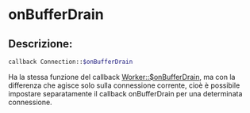 # onBufferDrain
## Descrizione:
```php
callback Connection::$onBufferDrain
```
Ha la stessa funzione del callback [Worker::$onBufferDrain](../worker/on-buffer-drain.md), ma con la differenza che agisce solo sulla connessione corrente, cioè è possibile impostare separatamente il callback onBufferDrain per una determinata connessione.
